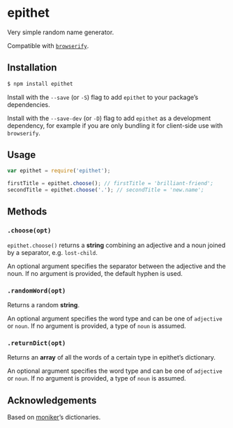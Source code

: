 # epithet

Very simple random name generator.

Compatible with [`browserify`](https://www.npmjs.com/package/browserify).

## Installation

```sh
$ npm install epithet
```
Install with the `--save` (or `-S`) flag to add `epithet` to your package’s dependencies.

Install with the `--save-dev` (or `-D`) flag to add `epithet` as a development dependency, for example if you are only bundling it for client-side use with `browserify`.

## Usage

```js
var epithet = require('epithet');

firstTitle = epithet.choose(); // firstTitle = 'brilliant-friend';
secondTitle = epithet.choose('.'); // secondTitle = 'new.name';
```

## Methods

### `.choose(opt)`

`epithet.choose()` returns a **string** combining an adjective and a noun joined by a separator, e.g. `lost-child`.

An optional argument specifies the separator between the adjective and the noun. If no argument is provided, the default hyphen is used.

### `.randomWord(opt)`

Returns a random **string**.

An optional argument specifies the word type and can be one of `adjective` or `noun`. If no argument is provided, a type of `noun` is assumed.

### `.returnDict(opt)`

Returns an **array** of all the words of a certain type in epithet’s dictionary.

An optional argument specifies the word type and can be one of `adjective` or `noun`. If no argument is provided, a type of `noun` is assumed.

## Acknowledgements

Based on [moniker](https://github.com/weaver/moniker/)’s dictionaries.
